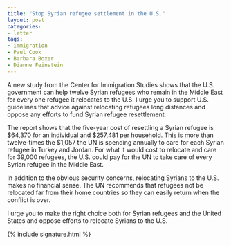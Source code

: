 ```yaml
---
title: "Stop Syrian refugee settlement in the U.S."
layout: post
categories:
- letter
tags:
- immigration
- Paul Cook
- Barbara Boxer
- Dianne Feinstein
---
```


A new study from the Center for Immigration Studies shows that the U.S. government can help twelve Syrian refugees who remain in the Middle East for every one refugee it relocates to the U.S. I urge you to support U.S. guidelines that advice against relocating refugees long distances and oppose any efforts to fund Syrian refugee resettlement.

The report shows that the five-year cost of resettling a Syrian refugee is $64,370 for an individual and $257,481 per household. This is more than twelve-times the $1,057 the UN is spending annually to care for each Syrian refugee in Turkey and Jordan. For what it would cost to relocate and care for 39,000 refugees, the U.S. could pay for the UN to take care of every Syrian refugee in the Middle East.

In addition to the obvious security concerns, relocating Syrians to the U.S. makes no financial sense. The UN recommends that refugees not be relocated far from their home countries so they can easily return when the conflict is over.

I urge you to make the right choice both for Syrian refugees and the United States and oppose efforts to relocate Syrians to the U.S.

{% include signature.html %}
